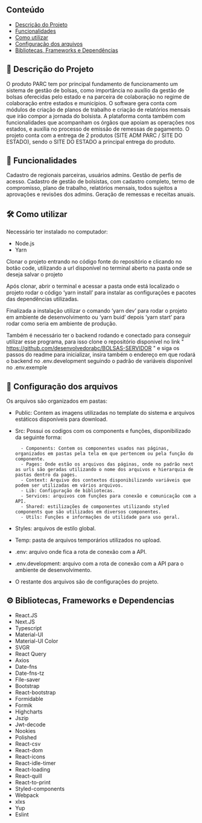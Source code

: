 ## Conteúdo

* [Descrição do Projeto](#-descrição-do-projeto)
* [Funcionalidades](#-funcionalidades)
* [Como utilizar](#%EF%B8%8F-como-utilizar)
* [Configuração dos arquivos](#-configuração-dos-arquivos)
* [Bibliotecas, Frameworks e Dependências](#%EF%B8%8F-bibliotecas-frameworks-e-depend%C3%AAncias)


## 📖 Descrição do Projeto

O produto PARC tem por principal fundamento de funcionamento um sistema de gestão de bolsas, como importância no auxílio da gestão de bolsas oferecidas pelo estado e na parceira de colaboração no regime de colaboração entre estados e municípios. O software gera conta com módulos de criação de planos de trabalho e criação de relatórios mensais que irão compor a jornada do bolsista. A plataforma conta também com funcionalidades que acompanham os órgãos que apoiam as operações nos estados, e auxilia no processo de emissão de remessas de pagamento. O projeto conta com a entrega de 2 produtos (SITE ADM PARC / SITE DO ESTADO), sendo o SITE DO ESTADO a principal entrega do produto.


## 📱 Funcionalidades

Cadastro de regionais parceiras, usuários admins.
Gestão de perfis de acesso.
Cadastro de gestão de bolsistas, com cadastro completo, termo de compromisso, plano de trabalho, relatórios mensais, todos sujeitos a aprovações e revisões dos admins.
Geração de remessas e receitas anuais.

## 🛠️ Como utilizar

Necessário ter instalado no computador:
- Node.js
- Yarn


Clonar o projeto entrando no código fonte do repositório e clicando no botão code, utilizando a url disponível no terminal aberto na pasta onde se deseja salvar o projeto


Após clonar, abrir o terminal e acessar a pasta onde está localizado o projeto rodar o código ‘yarn install’ para instalar as configurações e pacotes das dependências utilizadas.

Finalizada a instalação utilizar o comando ‘yarn dev’ para rodar o projeto em ambiente de desenvolvimento ou ‘yarn buid’ depois ‘yarn start’ para rodar como seria em ambiente de produção.

Também é necessário ter o backend rodando e conectado para conseguir utilizar esse programa, para isso clone o repositório disponivel no link " https://github.com/desenvolvedorabc/BOLSAS-SERVIDOR " e siga os passos do readme para inicializar, insira também o endereço em que rodará o backend no .env.development seguindo o padrão de variáveis disponível no .env.exemple


## 📁 Configuração dos arquivos


 

















Os arquivos são organizados em pastas:

- Public: Contem as imagens utilizadas no template do sistema e arquivos estáticos disponíveis para download.
- Src: Possui os codigos com os components e funções, disponibilizado da seguinte forma:









          
          
          
          
        - Components: Contem os componentes usados nas páginas, organizados em pastas pela tela em que pertencem ou pela função do componente.
        - Pages: Onde estão os arquivos das páginas, onde no padrão next as urls são geradas utilizando o nome dos arquivos e hierarquia de pastas dentro da pages.
        - Context: Arquivo dos contextos disponibilizando variáveis que podem ser utilizadas em vários arquivos.
        - Lib: Configuração de bibliotecas.
        - Services: arquivos com funções para conexão e comunicação com a API.
        - Shared: estilizações de componentes utilizando styled components que são utilizados em diversos componentes.
        - Utils: Funções e informações de utilidade para uso geral.

- Styles: arquivos de estilo global.
- Temp: pasta de arquivos temporários utilizados no upload.
- .env: arquivo onde fica a rota de conexão com a API.
- .env.development: arquivo com a rota de conexão com a API para o ambiente de desenvolvimento.
- O restante dos arquivos são de configurações do projeto.


## ⚙️ Bibliotecas, Frameworks e Dependencias

- React.JS
- Next.JS
- Typescript
- Material-UI
- Material-UI Color
- SVGR
- React Query
- Axios
- Date-fns
- Date-fns-tz
- File-saver
- Bootstrap
- React-bootstrap
- Formidable
- Formik
- Highcharts
- Jszip
- Jwt-decode
- Nookies
- Polished
- React-csv
- React-dom
- React-icons
- React-idle-timer
- React-loading
- React-quill
- React-to-print
- Styled-components
- Webpack
- xlxs
- Yup
- Eslint
